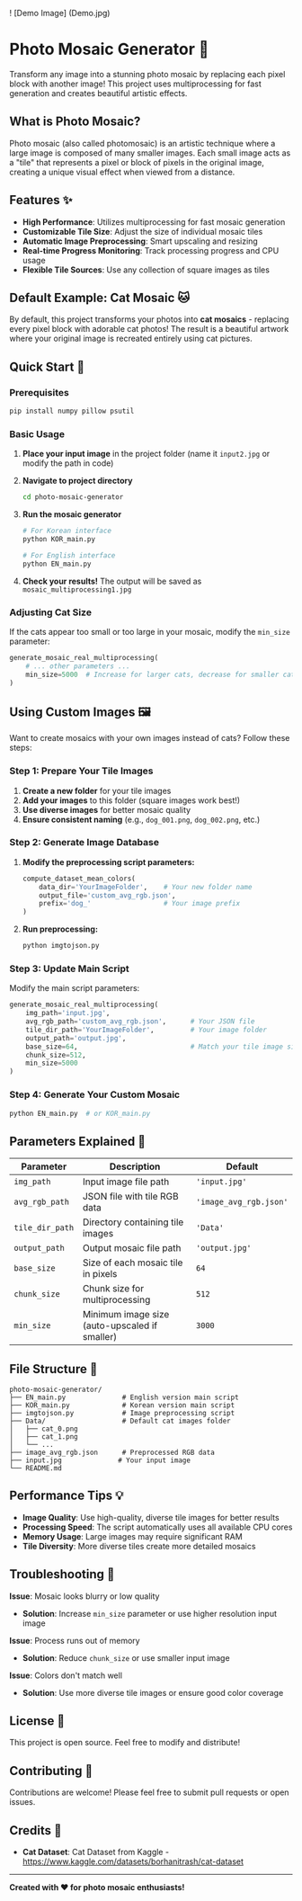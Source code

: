 ! [Demo Image] (Demo.jpg)

# Photo Mosaic Generator 🎨

Transform any image into a stunning photo mosaic by replacing each pixel block with another image! This project uses multiprocessing for fast generation and creates beautiful artistic effects.

## What is Photo Mosaic?

Photo mosaic (also called photomosaic) is an artistic technique where a large image is composed of many smaller images. Each small image acts as a "tile" that represents a pixel or block of pixels in the original image, creating a unique visual effect when viewed from a distance.

## Features ✨

- **High Performance**: Utilizes multiprocessing for fast mosaic generation
- **Customizable Tile Size**: Adjust the size of individual mosaic tiles
- **Automatic Image Preprocessing**: Smart upscaling and resizing
- **Real-time Progress Monitoring**: Track processing progress and CPU usage
- **Flexible Tile Sources**: Use any collection of square images as tiles

## Default Example: Cat Mosaic 🐱

By default, this project transforms your photos into **cat mosaics** - replacing every pixel block with adorable cat photos! The result is a beautiful artwork where your original image is recreated entirely using cat pictures.

## Quick Start 🚀

### Prerequisites

```bash
pip install numpy pillow psutil
```

### Basic Usage

1. **Place your input image** in the project folder (name it `input2.jpg` or modify the path in code)

2. **Navigate to project directory**
   ```bash
   cd photo-mosaic-generator
   ```

3. **Run the mosaic generator**
   ```bash
   # For Korean interface
   python KOR_main.py
   
   # For English interface  
   python EN_main.py
   ```

4. **Check your results!** The output will be saved as `mosaic_multiprocessing1.jpg`

### Adjusting Cat Size

If the cats appear too small or too large in your mosaic, modify the `min_size` parameter:

```python
generate_mosaic_real_multiprocessing(
    # ... other parameters ...
    min_size=5000  # Increase for larger cats, decrease for smaller cats
)
```

## Using Custom Images 🖼️

Want to create mosaics with your own images instead of cats? Follow these steps:

### Step 1: Prepare Your Tile Images

1. **Create a new folder** for your tile images
2. **Add your images** to this folder (square images work best!)
3. **Use diverse images** for better mosaic quality
4. **Ensure consistent naming** (e.g., `dog_001.png`, `dog_002.png`, etc.)

### Step 2: Generate Image Database

1. **Modify the preprocessing script parameters:**
   ```python
   compute_dataset_mean_colors(
       data_dir='YourImageFolder',    # Your new folder name
       output_file='custom_avg_rgb.json',
       prefix='dog_'                  # Your image prefix
   )
   ```

2. **Run preprocessing:**
   ```bash
   python imgtojson.py
   ```

### Step 3: Update Main Script

Modify the main script parameters:

```python
generate_mosaic_real_multiprocessing(
    img_path='input.jpg',
    avg_rgb_path='custom_avg_rgb.json',      # Your JSON file
    tile_dir_path='YourImageFolder',         # Your image folder
    output_path='output.jpg',
    base_size=64,                            # Match your tile image size
    chunk_size=512,
    min_size=5000
)
```

### Step 4: Generate Your Custom Mosaic

```bash
python EN_main.py  # or KOR_main.py
```

## Parameters Explained 🔧

| Parameter | Description | Default |
|-----------|-------------|---------|
| `img_path` | Input image file path | `'input.jpg'` |
| `avg_rgb_path` | JSON file with tile RGB data | `'image_avg_rgb.json'` |
| `tile_dir_path` | Directory containing tile images | `'Data'` |
| `output_path` | Output mosaic file path | `'output.jpg'` |
| `base_size` | Size of each mosaic tile in pixels | `64` |
| `chunk_size` | Chunk size for multiprocessing | `512` |
| `min_size` | Minimum image size (auto-upscaled if smaller) | `3000` |

## File Structure 📁

```
photo-mosaic-generator/
├── EN_main.py              # English version main script
├── KOR_main.py             # Korean version main script  
├── imgtojson.py            # Image preprocessing script
├── Data/                   # Default cat images folder
│   ├── cat_0.png
│   ├── cat_1.png
│   └── ...
├── image_avg_rgb.json      # Preprocessed RGB data
├── input.jpg              # Your input image
└── README.md
```

## Performance Tips 💡

- **Image Quality**: Use high-quality, diverse tile images for better results
- **Processing Speed**: The script automatically uses all available CPU cores
- **Memory Usage**: Large images may require significant RAM
- **Tile Diversity**: More diverse tiles create more detailed mosaics

## Troubleshooting 🔧

**Issue**: Mosaic looks blurry or low quality
- **Solution**: Increase `min_size` parameter or use higher resolution input image

**Issue**: Process runs out of memory
- **Solution**: Reduce `chunk_size` or use smaller input image

**Issue**: Colors don't match well
- **Solution**: Use more diverse tile images or ensure good color coverage

## License 📄

This project is open source. Feel free to modify and distribute!

## Contributing 🤝

Contributions are welcome! Please feel free to submit pull requests or open issues.

## Credits 🙏

- **Cat Dataset**: Cat Dataset from Kaggle - https://www.kaggle.com/datasets/borhanitrash/cat-dataset
---

**Created with ❤️ for photo mosaic enthusiasts!**